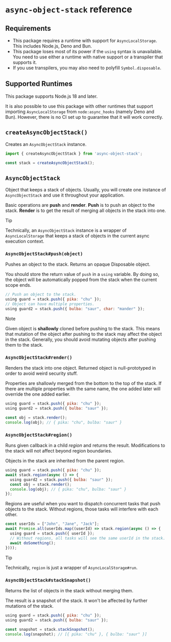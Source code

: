 # `async-object-stack` reference

## Requirements

- This package requires a runtime with support for `AsyncLocalStorage`. This includes Node.js, Deno and Bun.
- This package loses most of its power if the `using` syntax is unavailable. You need to use either a runtime with native support or a transpiler that supports it.
- If you use transpilers, you may also need to polyfill `Symbol.disposable`.

## Supported Runtimes

This package supports Node.js 18 and later.

It is also possible to use this package with other runtimes that support importing `AsyncLocalStorage` from `node:async_hooks` (namely Deno and Bun). However, there is no CI set up to guarantee that it will work correctly.

## `createAsyncObjectStack()`

Creates an `AsyncObjectStack` instance.

```js
import { createAsyncObjectStack } from 'async-object-stack';

const stack = createAsyncObjectStack();
```

## `AsyncObjectStack`

Object that keeps a stack of objects. Usually, you will create one instance of `AsyncObjectStack` and use it throughout your application.

Basic operations are **push** and **render**. **Push** is to push an object to the stack. **Render** is to get the result of merging all objects in the stack into one.

> [!TIP]
> Technically, an `AsyncObjectStack` instance is a wrapper of `AsyncLocalStorage` that keeps a stack of objects in the current async execution context.

### `AsyncObjectStack#push(object)`

Pushes an object to the stack. Returns an opaque Disposable object.

You should store the return value of `push` in a `using` variable. By doing so, the object will be automatically popped from the stack when the current scope ends.

```js
// Push an object to the stack.
using guard = stack.push({ pika: "chu" });
// Object can have multiple properties.
using guard2 = stack.push({ bulba: "saur", char: "mander" });
```

> [!NOTE]
> Given object is **shallowly** cloned before pushing to the stack. This means that mutation of the object after pushing to the stack may affect the object in the stack. Generally, you should avoid mutating objects after pushing them to the stack.

### `AsyncObjectStack#render()`

Renders the stack into one object. Returned object is null-prototyped in order to avoid weird security stuff.

Properties are shallowly merged from the bottom to the top of the stack. If there are multiple properties with the same name, the one added later will override the one added earlier.

```js
using guard = stack.push({ pika: "chu" });
using guard2 = stack.push({ bulba: "saur" });

const obj = stack.render();
console.log(obj); // { pika: "chu", bulba: "saur" }
```

### `AsyncObjectStack#region()`

Runs given callback in a child _region_ and returns the result. Modifications to the stack will not affect beyond region boundaries.

Objects in the stack are inherited from the parent region. 

```js
using guard = stack.push({ pika: "chu" });
await stack.region(async () => {
  using guard2 = stack.push({ bulba: "saur" });
  const obj = stack.render();
  console.log(obj); // { pika: "chu", bulba: "saur" }
});
```

Regions are useful when you want to dispatch concurrent tasks that push objects to the stack. Without regions, those tasks will interfere with each other.

```js
const userIds = ["John", "Jane", "Jack"];
await Promise.all(userIds.map((userId) => stack.region(async () => {
  using guard = stack.push({ userId });
  // Without regions, all tasks will see the same userId in the stack.
  await doSomething();
})));
```
> [!TIP]
> Technically, `region` is just a wrapper of `AsyncLocalStorage#run`. 


### `AsyncObjectStack#stackSnapshot()`

Returns the list of objects in the stack without merging them.

The result is a snapshot of the stack. It won't be affected by further mutations of the stack.

```js
using guard = stack.push({ pika: "chu" });
using guard2 = stack.push({ bulba: "saur" });

const snapshot = stack.stackSnapshot();
console.log(snapshot); // [{ pika: "chu" }, { bulba: "saur" }]
```
